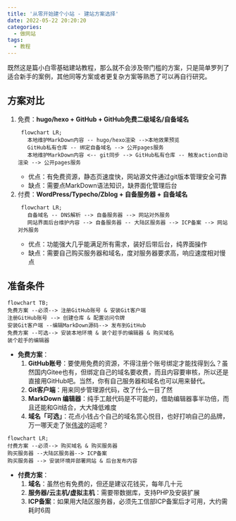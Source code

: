 ```yaml
---
title: '从零开始建个小站 - 建站方案选择'
date: 2022-05-22 20:20:20
categories:
  - 做网站
tags:
  - 教程
---
```

既然这是篇小白零基础建站教程，那么就不会涉及带门槛的方案，只是简单罗列了适合新手的案例，其他同等方案或者更复杂方案等熟悉了可以再自行研究。

## 方案对比
1. 免费：**hugo/hexo + GitHub + GitHub免费二级域名/自备域名**
   ```mermaid
    flowchart LR;
      本地维护MarkDown内容 -- hugo/hexo渲染 -->本地效果预览
      GitHub私有仓库 -- 绑定自备域名 --> 公开pages服务
      本地维护MarkDown内容 <-- git同步 --> GitHub私有仓库 -- 触发action自动渲染 --> 公开pages服务
   ```
   - 优点：有免费资源，静态页速度快，网站源文件通过git版本管理安全可靠
   - 缺点：需要点MarkDown语法知识，缺界面化管理后台
2. 付费：**WordPress/Typecho/Zblog + 自备服务器 + 自备域名**
   ```mermaid
    flowchart LR;
      自备域名 -- DNS解析 --> 自备服务器 --> 网站对外服务
      网站界面后台维护内容 --> 自备服务器 -- 大陆区服务器 --> ICP备案 --> 网站对外服务
   ```
   - 优点：功能强大几乎能满足所有需求，装好后带后台，纯界面操作
   - 缺点：需要自己购买服务器和域名，度对服务器要求高，响应速度相对慢点

## 准备条件
```mermaid
flowchart TB;
免费方案 --必须--> 注册GitHub账号 & 安装Git客户端
注册GitHub账号 --> 创建仓库 & 配置访问令牌
安装Git客户端 --编辑MarkDown源码--> 发布到GitHub
免费方案 --可选--> 安装本地环境 & 装个趁手的编辑器 & 购买域名
装个趁手的编辑器
```
- **免费方案**：
  1. **GitHub账号**：要使用免费的资源，不得注册个账号绑定才能找得到么？虽然国内Gitee也有，但绑定自己的域名要收费，而且内容要审核，所以还是直接用GitHub吧。当然，你有自己服务器和域名也可以用来替代。
  2. **Git客户端**：用来同步管理源代码，改了什么一目了然
  3. **MarkDown 编辑器**：纯手工敲代码是不可能的，借助编辑器事半功倍，而且还能和Git结合，大大降低难度
  4. **域名「可选」**：花点小钱占个自己的域名赏心悦目，也好打响自己的品牌，万一哪天走了张[伟波](/ "微博在2010年耗资800万收购 weibo.com")的运呢？

```mermaid
flowchart LR;
付费方案 --必须--> 购买域名 & 购买服务器
购买服务器 --大陆区服务器--> ICP备案
购买服务器 --> 安装环境并部署网站 & 后台发布内容
```
- **付费方案**：
  1. **域名**：虽然也有免费的，但还是建议花钱买，每年几十元
  2. **服务器/云主机/虚拟主机**：需要带数据库，支持PHP及安装扩展
  3. **ICP备案**：如果用大陆区服务器，必须先工信部ICP备案后才可用，大约需耗时6周

<script type="text/javascript" async
  src="https://cdn.staticfile.org/mermaid/9.1.1/mermaid.min.js">
</script>

